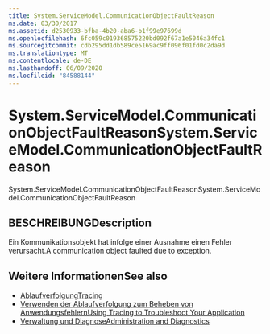 ```yaml
---
title: System.ServiceModel.CommunicationObjectFaultReason
ms.date: 03/30/2017
ms.assetid: d2530933-bfba-4b20-aba6-b1f99e97699d
ms.openlocfilehash: 6fc059c019368575220bd092f67a1e5046a34fc1
ms.sourcegitcommit: cdb295dd1db589ce5169ac9ff096f01fd0c2da9d
ms.translationtype: MT
ms.contentlocale: de-DE
ms.lasthandoff: 06/09/2020
ms.locfileid: "84588144"
---
```

# <a name="systemservicemodelcommunicationobjectfaultreason"></a><span data-ttu-id="d2aca-102">System.ServiceModel.CommunicationObjectFaultReason</span><span class="sxs-lookup"><span data-stu-id="d2aca-102">System.ServiceModel.CommunicationObjectFaultReason</span></span>
<span data-ttu-id="d2aca-103">System.ServiceModel.CommunicationObjectFaultReason</span><span class="sxs-lookup"><span data-stu-id="d2aca-103">System.ServiceModel.CommunicationObjectFaultReason</span></span>  
  
## <a name="description"></a><span data-ttu-id="d2aca-104">BESCHREIBUNG</span><span class="sxs-lookup"><span data-stu-id="d2aca-104">Description</span></span>  
 <span data-ttu-id="d2aca-105">Ein Kommunikationsobjekt hat infolge einer Ausnahme einen Fehler verursacht.</span><span class="sxs-lookup"><span data-stu-id="d2aca-105">A communication object faulted due to exception.</span></span>  
  
## <a name="see-also"></a><span data-ttu-id="d2aca-106">Weitere Informationen</span><span class="sxs-lookup"><span data-stu-id="d2aca-106">See also</span></span>

- [<span data-ttu-id="d2aca-107">Ablaufverfolgung</span><span class="sxs-lookup"><span data-stu-id="d2aca-107">Tracing</span></span>](index.md)
- [<span data-ttu-id="d2aca-108">Verwenden der Ablaufverfolgung zum Beheben von Anwendungsfehlern</span><span class="sxs-lookup"><span data-stu-id="d2aca-108">Using Tracing to Troubleshoot Your Application</span></span>](using-tracing-to-troubleshoot-your-application.md)
- [<span data-ttu-id="d2aca-109">Verwaltung und Diagnose</span><span class="sxs-lookup"><span data-stu-id="d2aca-109">Administration and Diagnostics</span></span>](../index.md)
